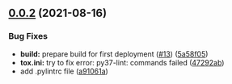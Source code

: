 ## [0.0.2](https://github.com/IBM/data-virtualization-on-cloud-python-sdk/compare/v0.0.1...v0.0.2) (2021-08-16)


### Bug Fixes

* **build:** prepare build for first deployment ([#13](https://github.com/IBM/data-virtualization-on-cloud-python-sdk/issues/13)) ([5a58f05](https://github.com/IBM/data-virtualization-on-cloud-python-sdk/commit/5a58f0595357c0f679eb0f59c6593b346dadf41a))
* **tox.ini:** try to fix error: py37-lint: commands failed ([47292ab](https://github.com/IBM/data-virtualization-on-cloud-python-sdk/commit/47292abedecca7d140ffae17b971edcc63e2926e))
* add .pylintrc file ([a91061a](https://github.com/IBM/data-virtualization-on-cloud-python-sdk/commit/a91061a9acf63a1b41eb36d8bd1f184ea078a326))
